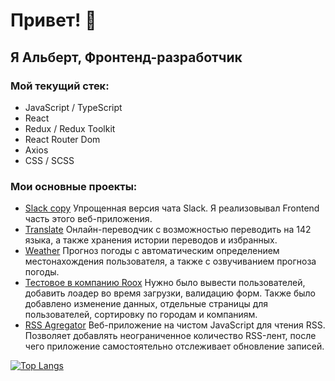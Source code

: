 # Привет! 👋
## Я Альберт, Фронтенд-разработчик
### Мой текущий стек:
- JavaScript / TypeScript
- React
- Redux / Redux Toolkit
- React Router Dom
- Axios
- CSS / SCSS

### Мои основные проекты:
- [Slack copy](https://github.com/sMayWhatIsYourName2020/slack-copy)
Упрощенная версия чата Slack. Я реализовывал Frontend часть этого веб-приложения.
- [Translate](https://github.com/sMayWhatIsYourName2020/translate)
Онлайн-переводчик с возможностью переводить на 142 языка, а также хранения истории переводов и избранных.
- [Weather](https://github.com/sMayWhatIsYourName2020/weather)
Прогноз погоды с автоматическим определением местонахождения пользователя, а также с озвучиванием прогноза погоды.
- [Тестовое в компанию Roox](https://github.com/sMayWhatIsYourName2020/roox-test)
Нужно было вывести пользователей, добавить лоадер во время загрузки, валидацию форм.
Также было добавлено изменение данных, отдельные страницы для пользователей, сортировку по городам и компаниям.
- [RSS Agregator](https://github.com/sMayWhatIsYourName2020/rss-agregator)
Веб-приложение на чистом JavaScript для чтения RSS. Позволяет добавлять неограниченное количество RSS-лент, после чего приложение самостоятельно отслеживает обновление записей.

[![Top Langs](https://github-readme-stats.vercel.app/api/top-langs/?username=sMayWhatIsYourName2020&layout=compact)](https://github.com/sMayWhatIsYourName2020/)
